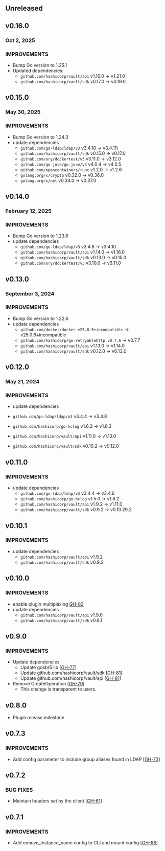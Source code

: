 ## Unreleased

## v0.16.0
### Oct 2, 2025

### IMPROVEMENTS
* Bump Go version to 1.25.1
* Updated dependencies:
  * `github.com/hashicorp/vault/api` v1.16.0 -> v1.21.0
  * `github.com/hashicorp/vault/sdk` v0.17.0 -> v0.19.0

## v0.15.0
### May 30, 2025

### IMPROVEMENTS
* Bump Go version to 1.24.3
* update dependencies
    * `github.com/go-ldap/ldap/v3` v3.4.10 -> v3.4.11\
    * `github.com/hashicorp/vault/sdk` v0.15.0 -> v0.17.0
    * `github.com/ory/dockertest/v3` v3.11.0 -> v3.12.0
    * `github.com/go-jose/go-jose/v4` v4.0.4 -> v4.0.5
    * `github.com/opencontainers/runc` v1.2.0 -> v1.2.6
    * `golang.org/x/crypto` v0.32.0 -> v0.36.0
    * `golang.org/x/net` v0.34.0 -> v0.37.0

## v0.14.0
### February 12, 2025

### IMPROVEMENTS
* Bump Go version to 1.23.6
* update dependencies
  * `github.com/go-ldap/ldap/v3` v3.4.8 -> v3.4.10
  * `github.com/hashicorp/vault/api` v1.14.0 -> v1.16.0
  * `github.com/hashicorp/vault/sdk` v0.13.0 -> v0.15.0
  * `github.com/ory/dockertest/v3` v3.10.0 -> v3.11.0

## v0.13.0
### September 3, 2024

### IMPROVEMENTS
* Bump Go version to 1.22.6
* update dependencies
  * `github.com/docker/docker v25.0.5+incompatible` -> v25.0.6+incompatible
  * `github.com/hashicorp/go-retryablehttp v0.7.6` -> v0.7.7
  * `github.com/hashicorp/vault/api` v1.13.0 -> v1.14.0
  * `github.com/hashicorp/vault/sdk` v0.12.0 -> v0.13.0

## v0.12.0
### May 21, 2024

### IMPROVEMENTS
* update dependencies

* `github.com/go-ldap/ldap/v3` v3.4.4 -> v3.4.8
* `github.com/hashicorp/go-hclog` v1.6.2 -> v1.6.3
* `github.com/hashicorp/vault/api` v1.11.0 -> v1.13.0
* `github.com/hashicorp/vault/sdk` v0.10.2 -> v0.12.0

## v0.11.0

### IMPROVEMENTS
* update dependencies
  * `github.com/go-ldap/ldap/v3` v3.4.4 -> v3.4.6
  * `github.com/hashicorp/go-hclog` v1.5.0 -> v1.6.2
  * `github.com/hashicorp/vault/api` v1.9.2 -> v1.11.0
  * `github.com/hashicorp/vault/sdk` v0.9.2 -> v0.10.29.2

## v0.10.1

### IMPROVEMENTS
* update dependencies
  * `github.com/hashicorp/vault/api` v1.9.2
  * `github.com/hashicorp/vault/sdk` v0.9.2

## v0.10.0

### IMPROVEMENTS

* enable plugin multiplexing [GH-82](https://github.com/hashicorp/vault-plugin-auth-kerberos/pull/82)
* update dependencies
  * `github.com/hashicorp/vault/api` v1.9.0
  * `github.com/hashicorp/vault/sdk` v0.8.1

## v0.9.0

### IMPROVEMENTS

* Update dependencies
  * Update gokbr5 lib [[GH-77](https://github.com/hashicorp/vault-plugin-auth-kerberos/pull/77)]
  * Update github.com/hashicorp/vault/sdk [[GH-81](https://github.com/hashicorp/vault-plugin-auth-kerberos/pull/81)]
  * Update github.com/hashicorp/vault/api [[GH-81](https://github.com/hashicorp/vault-plugin-auth-kerberos/pull/81)]
* Remove CreateOperation [[GH-79](https://github.com/hashicorp/vault-plugin-auth-kerberos/pull/79)]
  * This change is transparent to users.

## v0.8.0

* Plugin release milestone

## v0.7.3

### IMPROVEMENTS

* Add config parameter to include group aliases found in LDAP [[GH-73](https://github.com/hashicorp/vault-plugin-auth-kerberos/pull/73)]

## v0.7.2

### BUG FIXES

* Maintain headers set by the client [[GH-61](https://github.com/hashicorp/vault-plugin-auth-kerberos/pull/61)]

## v0.7.1

### IMPROVEMENTS

* Add remove_instance_name config to CLI and mount config  [[GH-68](https://github.com/hashicorp/vault-plugin-auth-kerberos/pull/68)]
